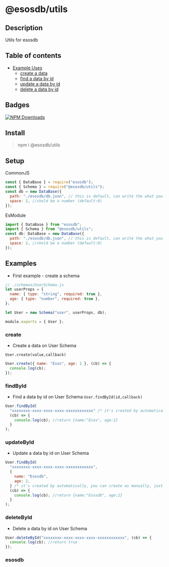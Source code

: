 # @esosdb/utils

## Description

Utils for esosdb

## Table of contents

- [Example Uses](#examples)
  - [create a data](#create)
  - [find a data by id](#findbyid)
  - [update a data by id](#updatebyid)
  - [delete a data by id](#deletebyid)

## Badges

[![NPM Downloads](https://img.shields.io/npm/dt/@esosdb/utils.svg?style=flat-square)](https://www.npmjs.com/package/@esosdb/utils)

## Install

> npm i @esosdb/utils

## Setup

CommonJS

```js
const { DataBase } = require("esosdb");
const { Schema } = require("@esosdb/utils");
const db = new DataBase({
  path: "./esosdb/db.json", // this is default, can write the what you want
  space: 2, //shold be a number (default:0)
});
```

EsModule

```js
import { DataBase } from "esosdb";
import { Schema } from "@esosdb/utils";
const db: DataBase = new DataBase({
  path: "./esosdb/db.json", // this is default, can write the what you want
  space: 2, //shold be a number (default:0)
});
```

## Examples

- First example - create a schema

```js
// ./schemas/UserSchema.js
let userProps = {
  name: { type: "string", required: true },
  age: { type: "number", required: true },
};

let User = new Schema("user", userProps, db);

module.exports = { User };
```

### create

- Create a data on User Schema

`User.create(value,callback)`

```js
User.create({ name: "Esos", age: 1 }, (cb) => {
  console.log(cb);
});
```

### findById

- Find a data by id on User Schema
  `User.findById(id,callback)`

```js
User.findById(
  "xxxxxxxx-xxxx-xxxx-xxxx-xxxxxxxxxxxx" /* it's created by automatically, you can create as manually, just add to Schema*/,
  (cb) => {
    console.log(cb); //return {name:"Esos", age:1}
  }
);
```

### updateById

- Update a data by id on User Schema

```js
User.findById(
  "xxxxxxxx-xxxx-xxxx-xxxx-xxxxxxxxxxxx",
  {
    name: "Esosdb",
    age: 2,
  } /* it's created by automatically, you can create as manually, just add to Schema*/,
  (cb) => {
    console.log(cb); //return {name:"Esosdb", age:2}
  }
);
```

### deleteById

- Delete a data by id on User Schema

```js
User.deleteById("xxxxxxxx-xxxx-xxxx-xxxx-xxxxxxxxxxxx", (cb) => {
  console.log(cb); //return true
});
```

### esosdb
